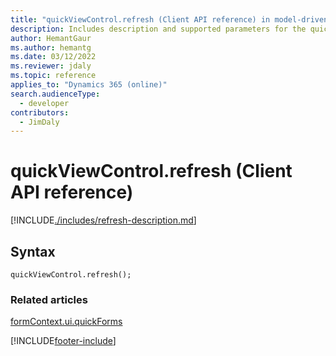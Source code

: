 ```yaml
---
title: "quickViewControl.refresh (Client API reference) in model-driven apps"
description: Includes description and supported parameters for the quickViewControl.refresh method.
author: HemantGaur
ms.author: hemantg
ms.date: 03/12/2022
ms.reviewer: jdaly
ms.topic: reference
applies_to: "Dynamics 365 (online)"
search.audienceType: 
  - developer
contributors:
  - JimDaly
---
```

# quickViewControl.refresh (Client API reference)

[!INCLUDE[./includes/refresh-description.md](./includes/refresh-description.md)]

## Syntax

`quickViewControl.refresh();`

### Related articles

[formContext.ui.quickForms](../formContext-ui-quickForms.md)


[!INCLUDE[footer-include](../../../../../includes/footer-banner.md)]
